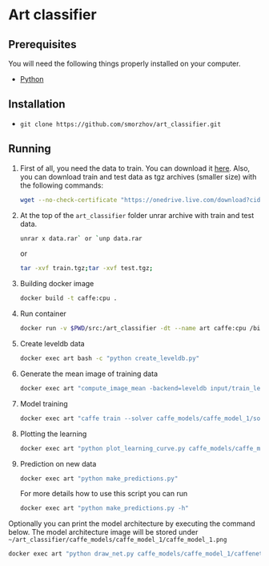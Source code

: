 # Art classifier

## Prerequisites

You will need the following things properly installed on your computer.

* [Python](https://www.python.org/)

## Installation

* `git clone https://github.com/smorzhov/art_classifier.git`

## Running

1. First of all, you need the data to train. You can download it [here](https://drive.google.com/file/d/1uSz9xfYQD3VSN17wlxdGZ6yDpO5uWz6A/view?usp=sharing). Also, you can download train and test data as tgz archives (smaller size) with the following commands:
    ```bash
    wget --no-check-certificate "https://onedrive.live.com/download?cid=9B1DCE6B8AAEBBAB&resid=9B1DCE6B8AAEBBAB%211094&authkey=ALTTp6IUBu8v4v4" -O test.tgz;wget --no-check-certificate "https://onedrive.live.com/download?cid=9B1DCE6B8AAEBBAB&resid=9B1DCE6B8AAEBBAB%211095&authkey=ACicffxzKxa9D1U" -O train.tgz;
    ```
2. At the top of the `art_classifier` folder unrar archive with train and test data.
    ```bash
    unrar x data.rar` or `unp data.rar
    ```
    or
    ```bash
    tar -xvf train.tgz;tar -xvf test.tgz;
    ```
3. Building docker image
    ```bash
    docker build -t caffe:cpu .
    ```
4. Run container
    ```bash
    docker run -v $PWD/src:/art_classifier -dt --name art caffe:cpu /bin/bash
    ```
4. Create leveldb data
    ```bash
    docker exec art bash -c "python create_leveldb.py"
    ```
4. Generate the mean image of training data
    ```bash
    docker exec art "compute_image_mean -backend=leveldb input/train_leveldb input/mean.binaryproto"
    ```
5. Model training
    ```bash
    docker exec art "caffe train --solver caffe_models/caffe_model_1/solver_1.prototxt 2>&1 | tee caffe_models/caffe_model_1/model_1_train.log"
    ```
6. Plotting the learning 
    ```bash
    docker exec art "python plot_learning_curve.py caffe_models/caffe_model_1/model_1_train.log caffe_models/caffe_model_1/caffe_model_1_learning_curve.png"
    ```
7. Prediction on new data
    ```bash
    docker exec art "python make_predictions.py"
    ```
    For more details how to use this script you can run
    ```bash
    docker exec art "python make_predictions.py -h"
    ```

Optionally you can print the model architecture by executing the command below. The model architecture image will be stored under `~/art_classifier/caffe_models/caffe_model_1/caffe_model_1.png` 

```bash
docker exec art "python draw_net.py caffe_models/caffe_model_1/caffenet_train_val_1.prototxt caffe_models/caffe_model_1/caffe_model_1.png"
``` 
